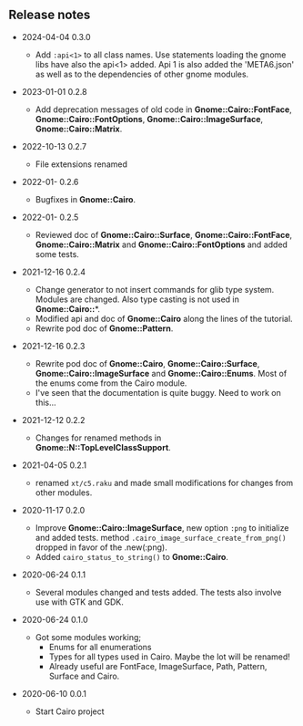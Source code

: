 ## Release notes
* 2024-04-04 0.3.0
  * Add `:api<1>` to all class names. Use statements loading the gnome libs have also the api<1> added. Api 1 is also added the 'META6.json' as well as to the dependencies of other gnome modules.

* 2023-01-01 0.2.8
  * Add deprecation messages of old code in **Gnome::Cairo::FontFace**,  **Gnome::Cairo::FontOptions**, **Gnome::Cairo::ImageSurface**, **Gnome::Cairo::Matrix**.

* 2022-10-13 0.2.7
  * File extensions renamed

* 2022-01- 0.2.6
  * Bugfixes in **Gnome::Cairo**.

* 2022-01- 0.2.5
  * Reviewed doc of **Gnome::Cairo::Surface**, **Gnome::Cairo::FontFace**, **Gnome::Cairo::Matrix** and **Gnome::Cairo::FontOptions** and added some tests.

* 2021-12-16 0.2.4
  * Change generator to not insert commands for glib type system. Modules are changed. Also type casting is not used in **Gnome::Cairo::**\*.
  * Modified api and doc of **Gnome::Cairo** along the lines of the tutorial.
  * Rewrite pod doc of **Gnome::Pattern**.

<!--
  * **Gnome::Cairo::Path** is deprecated because the structure `cairo_path_t` is enough to work with. Furthermore there are no specific native functions to manipulate paths. These are all done in **Gnome::Cairo::Cairo**.
-->

* 2021-12-16 0.2.3
  * Rewrite pod doc of **Gnome::Cairo**, **Gnome::Cairo::Surface**, **Gnome::Cairo::ImageSurface** and **Gnome::Cairo::Enums**. Most of the enums come from the Cairo module.
  * I've seen that the documentation is quite buggy. Need to work on this…

* 2021-12-12 0.2.2
  * Changes for renamed methods in **Gnome::N::TopLevelClassSupport**.

* 2021-04-05 0.2.1
  * renamed `xt/c5.raku` and made small modifications for changes from other modules.

* 2020-11-17 0.2.0
  * Improve **Gnome::Cairo::ImageSurface**, new option `:png` to initialize and added tests. method `.cairo_image_surface_create_from_png()` dropped in favor of the .new(:png).
  * Added `cairo_status_to_string()` to **Gnome::Cairo**.

* 2020-06-24 0.1.1
  * Several modules changed and tests added. The tests also involve use with GTK and GDK.

* 2020-06-24 0.1.0
  * Got some modules working;
    * Enums for all enumerations
    * Types for all types used in Cairo. Maybe the lot will be renamed!
    * Already useful are FontFace, ImageSurface, Path, Pattern, Surface and Cairo.

* 2020-06-10 0.0.1
  * Start Cairo project
